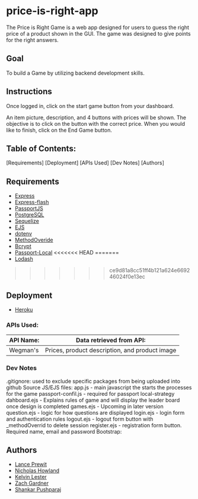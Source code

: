 # price-is-right-app

The Price is Right Game is a web app designed for users to guess the right price of a product shown in the GUI. 
The game was designed to give points for the right answers.

## Goal
To build a Game by utilizing backend development skills.

## Instructions
Once logged in, click on the start game button from your dashboard.  

An item picture, description, and 4 buttons with prices will be shown. The objective is to click on the button with the correct price. When you would like to finish, click on the End Game button.  

## Table of Contents:
 [Requirements]
 [Deployment]
 [APIs Used]
 [Dev Notes]
 [Authors]

## Requirements
* [Express](https://github.com/expressjs/express)
* [Express-flash](https://github.com/expressjs/flash)
* [PassportJS](https://github.com/jaredhanson/passport)
* [PostgreSQL](https://www.postgresql.org/)
* [Sequelize](https://github.com/sequelize/sequelize)
* [EJS](https://github.com/mde/ejs)
* [dotenv](https://github.com/motdotla/dotenv)
* [MethodOveride](https://github.com/expressjs/method-override)
* [Bcrypt](https://github.com/topics/bcrypt-nodejs)
* [Passport-Local](https://github.com/jaredhanson/passport-local)
<<<<<<< HEAD
=======
* [Lodash](https://github.com/lodash/lodash)
>>>>>>> ce9d81a8cc51ff4b121a624e669246024f0e13ec

## Deployment
* [Heroku](https://www.heroku.com/)

### APIs Used:
| API Name:             |Data retrieved from API:                                          |
|-----------------------|:----------------------------------------------------------------:|
| Wegman's              | Prices, product description, and product image                   |

### Dev Notes
.gitignore: used to exclude specific packages from being uploaded into github
Source JS/EJS files: 
    app.js - main javascript the starts the processes for the game
    passport-confil.js - required for passport local-strategy
    dahboard.ejs - Explains rules of game and will display the leader board once design is completed
    games.ejs - Upcoming in later version
    question.ejs - logic for how questions are displayed
    login.ejs - login form and authentication rules
    logout.ejs - logout form button with _methodOverrid to delete session
    register.ejs - registration form button. Required name, email and password
Bootstrap: <!--<script src="https://code.jquery.com/jquery-3.2.1.slim.min.js" integrity="sha384-KJ3o2DKtIkvYIK3UENzmM7KCkRr/rE9/Qpg6aAZGJwFDMVNA/GpGFF93hXpG5KkN" crossorigin="anonymous"></script>-->

<!--<script src="https://cdnjs.cloudflare.com/ajax/libs/popper.js/1.12.9/umd/popper.min.js" integrity="sha384-ApNbgh9B+Y1QKtv3Rn7W3mgPxhU9K/ScQsAP7hUibX39j7fakFPskvXusvfa0b4Q" crossorigin="anonymous"></script>-->

<!--<script src="https://maxcdn.bootstrapcdn.com/bootstrap/4.0.0/js/bootstrap.min.js" integrity="sha384-JZR6Spejh4U02d8jOt6vLEHfe/JQGiRRSQQxSfFWpi1MquVdAyjUar5+76PVCmYl" crossorigin="anonymous"></script>-->

## Authors
 * [Lance Prewit](https://github.com/lfprewit)
 * [Nicholas Howland](https://github.com/nhowlandatl)
 * [Kelvin Lester](https://github.com/klester01)
 * [Zach Gardner](https://github.com/zgard)
 * [Shankar Pushparaj](https://github.com/Shankarp88)
